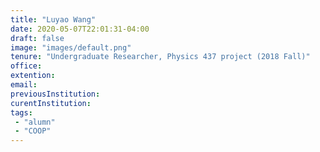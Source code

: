 ```yaml
---
title: "Luyao Wang"
date: 2020-05-07T22:01:31-04:00
draft: false
image: "images/default.png"
tenure: "Undergraduate Researcher, Physics 437 project (2018 Fall)"
office:
extention:
email:
previousInstitution: 
curentInstitution: 
tags: 
 - "alumn"
 - "COOP"
---
```


